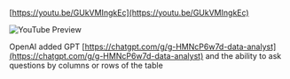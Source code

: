 <!--
date: 2024-05-24T03:06:00
-->


[https://youtu.be/GUkVMIngkEc](https://youtu.be/GUkVMIngkEc)

![YouTube Preview](https://img.youtube.com/vi/GUkVMIngkEc/mqdefault.jpg)



OpenAI added GPT [https://chatgpt.com/g/g-HMNcP6w7d-data-analyst](https://chatgpt.com/g/g-HMNcP6w7d-data-analyst)  and the ability to ask questions by columns or rows of the table